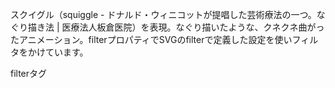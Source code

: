スクイグル（squiggle - ドナルド・ウィニコットが提唱した芸術療法の一つ。なぐり描き法 | 医療法人板倉医院）を表現。なぐり描いたような、クネクネ曲がったアニメーション。filterプロパティでSVGのfilterで定義した設定を使いフィルタをかけています。

filterタグ